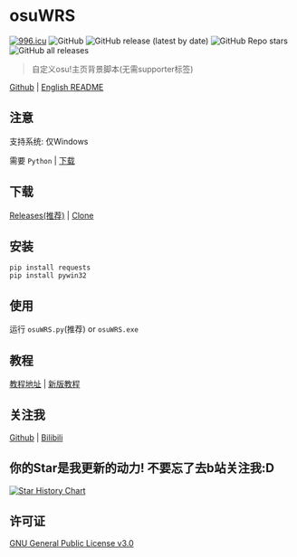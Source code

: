 # osuWRS

[![996.icu](https://img.shields.io/badge/link-996.icu-red.svg)](https://996.icu)
![GitHub](https://img.shields.io/github/license/windla/osuwrs)
![GitHub release (latest by date)](https://img.shields.io/github/v/release/windla/osuwrs)
![GitHub Repo stars](https://img.shields.io/github/stars/windla/osuwrs)
![GitHub all releases](https://img.shields.io/github/downloads/windla/osuwrs/total)

> 自定义osu!主页背景脚本(无需supporter标签)

[Github](https://github.com/Windla/osuWRS) | [English README](https://github.com/Windla/osuWRS/blob/master/README.en-US.md)

## 注意

支持系统: 仅Windows

需要 `Python` | [下载](https://www.python.org/downloads/)

## 下载
[Releases(推荐)](https://github.com/Windla/osuWRS/releases) | [Clone](https://github.com/Windla/osuWRS/archive/refs/heads/master.zip)

## 安装

```
pip install requests
pip install pywin32
```

## 使用

运行 `osuWRS.py`(推荐) or `osuWRS.exe`

## 教程

[教程地址](https://www.bilibili.com/video/BV1eq4y1g7sT/) | [新版教程](https://www.bilibili.com/video/BV1o8411s7Bf/)

## 关注我
[Github](https://github.com/Windla) | [Bilibili](https://space.bilibili.com/358002685)

## 你的Star是我更新的动力! 不要忘了去b站关注我:D
[![Star History Chart](https://api.star-history.com/svg?repos=Windla/osuWRS&type=Date)](https://star-history.com/#Windla/osuWRS&Date)

## 许可证

[GNU General Public License v3.0](https://github.com/Windla/osuWRS/blob/master/LICENSE)

